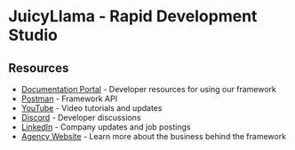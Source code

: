# JuicyLlama - Rapid Development Studio

## Resources

- [Documentation Portal](https://docs.juicyllama.com) - Developer resources for using our framework
- [Postman](https://www.postman.com/juicyllama/workspace/framework/overview) - Framework API 
- [YouTube](https://www.youtube.com/@juicyllama-studio) - Video tutorials and updates
- [Discord](https://discord.com/invite/KGv76Q9S3s) - Developer discussions
- [LinkedIn](https://www.linkedin.com/company/juicyllama/) - Company updates and job postings
- [Agency Website](https://juicyllama.com) - Learn more about the business behind the framework
